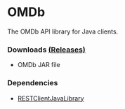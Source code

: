 # OMDb
The OMDb API library for Java clients.

### Downloads [(Releases)](https://github.com/shiblymeeran/OMDb/releases) ###
* OMDb JAR file

### Dependencies ###
* [RESTClientJavaLibrary](https://github.com/shiblymeeran/RESTClientJavaLibrary)

